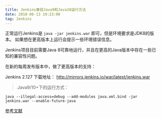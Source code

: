 ```yaml
---
title: Jenkins兼容Java9和Java10运行方法
date: 2018-06-13 19:23:00
tag: Jenkins
---
```

正常运行Jenkins是 `java -jar jenkins.war` 即可，但是环境要求是JDK8的版本。
如果想在更高版本上运行会提示一些环境错误信息。

Jenkins项目目前需要Java 8可靠地运行，并且在更高的Java版本中存在一些已知的兼容性问题。

在新的每周发布版本中，做了更高版本的支持：

Jenkins 2.127 下载地址：
http://mirrors.jenkins.io/war/latest/jenkins.war

>Java9/10+下的运行方式：

    java --illegal-access=debug --add-modules java.xml.bind -jar jenkins.war --enable-future-java

[参考文献](https://jenkins.io/blog/2018/06/08/jenkins-java10-hackathon/)